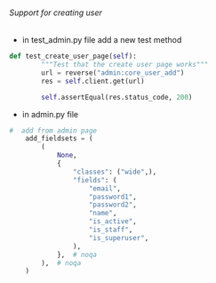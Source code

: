 ###### Support for creating user

-   in test_admin.py file add a new test method

```py
def test_create_user_page(self):
        """Test that the create user page works"""
        url = reverse("admin:core_user_add")
        res = self.client.get(url)

        self.assertEqual(res.status_code, 200)
```

-   in admin.py file

```py
#  add from admin page
    add_fieldsets = (
        (
            None,
            {
                "classes": ("wide",),
                "fields": (
                    "email",
                    "password1",
                    "password2",
                    "name",
                    "is_active",
                    "is_staff",
                    "is_superuser",
                ),
            },  # noqa
        ),  # noqa
    )

```
